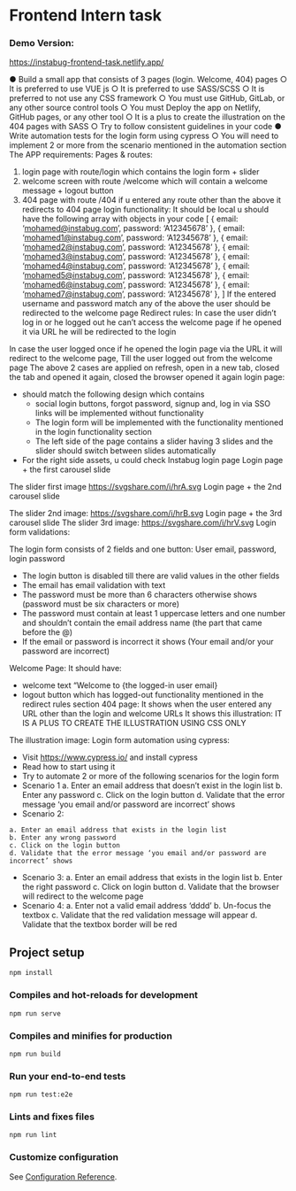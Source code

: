 # Frontend Intern task
### Demo Version:  
https://instabug-frontend-task.netlify.app/

**●** Build a small app that consists of 3 pages (login. Welcome, 404) pages
○ It is preferred to use VUE js
○ It is preferred to use SASS/SCSS
○ It is preferred to not use any CSS framework
○ You must use GitHub, GitLab, or any other source control tools
○ You must Deploy the app on Netlify, GitHub pages, or any other tool
○ It is a plus to create the illustration on the 404 pages with SASS
○ Try to follow consistent guidelines in your code
**●** Write automation tests for the login form using cypress
○ You will need to implement 2 or more from the scenario mentioned in the
automation section
The APP requirements:
Pages & routes:

1. login page with route/login which contains the login form + slider
2. welcome screen with route /welcome which will contain a welcome message + logout
    button
3. 404 page with route /404 if u entered any route other than the above it redirects to 404
    page
login functionality:
It should be local u should have the following array with objects in your code
[
{ email: ‘mohamed@instabug.com’, password: ‘A12345678’ },
{ email: ‘mohamed1@instabug.com’, password: ‘A12345678’ },
{ email: ‘mohamed2@instabug.com’, password: ‘A12345678’ },
{ email: ‘mohamed3@instabug.com’, password: ‘A12345678’ },
{ email: ‘mohamed4@instabug.com’, password: ‘A12345678’ },
{ email: ‘mohamed5@instabug.com’, password: ‘A12345678’ },
{ email: ‘mohamed6@instabug.com’, password: ‘A12345678’ },
{ email: ‘mohamed7@instabug.com’, password: ‘A12345678’ },
]
If the entered username and password match any of the above the user should be redirected to
the welcome page
Redirect rules:
In case the user didn’t log in or he logged out he can’t access the welcome page if he opened it
via URL he will be redirected to the login


In case the user logged once if he opened the login page via the URL it will redirect to the
welcome page, Till the user logged out from the welcome page
The above 2 cases are applied on refresh, open in a new tab, closed the tab and opened it
again, closed the browser opened it again
login page:

- should match the following design which contains
    - social login buttons, forgot password, signup and, log in via SSO links will be
       implemented without functionality
    - The login form will be implemented with the functionality mentioned in the login
       functionality section
    - The left side of the page contains a slider having 3 slides and the slider should
       switch between slides automatically
- For the right side assets, u could check Instabug login page
Login page + the first carousel slide


The slider first image https://svgshare.com/i/hrA.svg
Login page + the 2nd carousel slide


The slider 2nd image: https://svgshare.com/i/hrB.svg
Login page + the 3rd carousel slide
The slider 3rd image: https://svgshare.com/i/hrV.svg
Login form validations:


The login form consists of 2 fields and one button:
User email, password, login password

- The login button is disabled till there are valid values in the other fields
- The email has email validation with text
- The password must be more than 6 characters otherwise shows (password must be six
    characters or more)
- The password must contain at least 1 uppercase letters and one number and shouldn’t
    contain the email address name (the part that came before the @)
- If the email or password is incorrect it shows (Your email and/or your password are
    incorrect)


Welcome Page:
It should have:

- welcome text “Welcome to {the logged-in user email}
- logout button which has logged-out functionality mentioned in the redirect rules section
404 page:
It shows when the user entered any URL other than the login and welcome URLs
It shows this illustration:
IT IS A PLUS TO CREATE THE ILLUSTRATION USING CSS ONLY


The illustration image:
Login form automation using cypress:

- Visit https://www.cypress.io/ and install cypress
- Read how to start using it
- Try to automate 2 or more of the following scenarios for the login form
- Scenario 1
    a. Enter an email address that doesn’t exist in the login list
    b. Enter any password
    c. Click on the login button
    d. Validate that the error message ‘you email and/or password are incorrect’ shows
- Scenario 2:


```
a. Enter an email address that exists in the login list
b. Enter any wrong password
c. Click on the login button
d. Validate that the error message ‘you email and/or password are incorrect’ shows
```
- Scenario 3:
    a. Enter an email address that exists in the login list
    b. Enter the right password
    c. Click on login button
    d. Validate that the browser will redirect to the welcome page
- Scenario 4:
    a. Enter not a valid email address ‘dddd’
    b. Un-focus the textbox
    c. Validate that the red validation message will appear
    d. Validate that the textbox border will be red




## Project setup

```
npm install
```

### Compiles and hot-reloads for development
```
npm run serve
```

### Compiles and minifies for production
```
npm run build
```

### Run your end-to-end tests
```
npm run test:e2e
```

### Lints and fixes files
```
npm run lint
```

### Customize configuration
See [Configuration Reference](https://cli.vuejs.org/config/).

